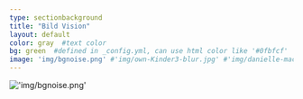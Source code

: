 ```yaml
---
type: sectionbackground
title: "Bild Vision"
layout: default
color: gray  #text color
bg: green  #defined in _config.yml, can use html color like '#0fbfcf'
image: 'img/bgnoise.png' #'img/own-Kinder3-blur.jpg' #'img/danielle-macinnes-IuLgi9PWETU-unsplash.jpg'
---
```


!['img/bgnoise.png']('img/bgnoise.png')
